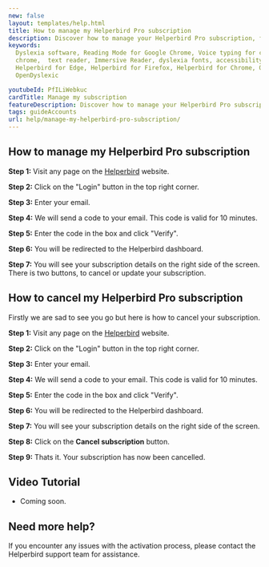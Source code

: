 ```yaml
---
new: false
layout: templates/help.html
title: How to manage my Helperbird Pro subscription
description: Discover how to manage your Helperbird Pro subscription, from cancel or update your subscription.
keywords:
  Dyslexia software, Reading Mode for Google Chrome, Voice typing for chrome, Text to speech for
  chrome,  text reader, Immersive Reader, dyslexia fonts, accessibility software, dyslexia software,
  Helperbird for Edge, Helperbird for Firefox, Helperbird for Chrome, Opendyslexic for Chrome,
  OpenDyslexic

youtubeId: PfILiWebkuc
cardTitle: Manage my subscription
featureDescription: Discover how to manage your Helperbird Pro subscription.
tags: guideAccounts
url: help/manage-my-helperbird-pro-subscription/
---
```


## How to manage my Helperbird Pro subscription

**Step 1:** Visit any page on the [Helperbird](https://helperbird.com/pro) website.

**Step 2:** Click on the "Login" button in the top right corner.

**Step 3:** Enter your email.

**Step 4:** We will send a code to your email. This code is valid for 10 minutes.

**Step 5:** Enter the code in the box and click "Verify".

**Step 6:** You will be redirected to the Helperbird dashboard.

**Step 7:** You will see your subscription details on the right side of the screen. There is two buttons, to cancel or update your subscription.



## How to cancel my Helperbird Pro subscription

Firstly we are sad to see you go but here is how to cancel your subscription.

**Step 1:** Visit any page on the [Helperbird](https://helperbird.com/pro) website.

**Step 2:** Click on the "Login" button in the top right corner.

**Step 3:** Enter your email.

**Step 4:** We will send a code to your email. This code is valid for 10 minutes.

**Step 5:** Enter the code in the box and click "Verify".

**Step 6:** You will be redirected to the Helperbird dashboard.

**Step 7:** You will see your subscription details on the right side of the screen.

**Step 8:** Click on the **Cancel subscription** button.

**Step 9:** Thats it. Your subscription has now been cancelled.

## Video Tutorial

- Coming soon.


## Need more help?

If you encounter any issues with the activation process, please contact the Helperbird support team for assistance.
